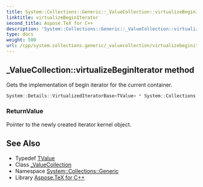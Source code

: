 ```yaml
---
title: System::Collections::Generic::_ValueCollection::virtualizeBeginIterator method
linktitle: virtualizeBeginIterator
second_title: Aspose.TeX for C++
description: 'System::Collections::Generic::_ValueCollection::virtualizeBeginIterator method. Gets the implementation of begin iterator for the current container in C++.'
type: docs
weight: 500
url: /cpp/system.collections.generic/_valuecollection/virtualizebeginiterator/
---
```

## _ValueCollection::virtualizeBeginIterator method


Gets the implementation of begin iterator for the current container.

```cpp
System::Details::VirtualizedIteratorBase<TValue> * System::Collections::Generic::_ValueCollection<Dict>::virtualizeBeginIterator() override
```


### ReturnValue

Pointer to the newly created iterator kernel object.

## See Also

* Typedef [TValue](../tvalue/)
* Class [_ValueCollection](../)
* Namespace [System::Collections::Generic](../../)
* Library [Aspose.TeX for C++](../../../)
